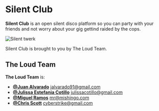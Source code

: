 Silent Club
===============

**Silent Club** is an open silent disco platform so you can party with your friends and not worry about your gig gettind raided by the cops.


![Silent twerk](http://media.giphy.com/media/Q3yLGTu1dLpyE/giphy.gif)


Silent Club is brought to you by The Loud Team.

The Loud Team
---------------------

**The Loud Team** is:

- [**@Juan Alvarado**](https://twitter.com/jalvarado91) <jalvarado91@gmail.com>
- [**@Julissa Estefania Cotillo**](https://twitter.com/jujuco_) <julissacotillo@gmail.com>
- [**@Miguel Ramos**](https://twitter.com/mishingo_) <mr@mishingo.com>
- [**@Chris Scott**](https://twitter.com/cyberstrike) <cyberstrike@gmail.com>

